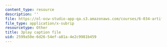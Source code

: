 ```yaml
---
content_type: resource
description: ''
file: https://ol-ocw-studio-app-qa.s3.amazonaws.com/courses/6-034-artificial-intelligence-fall-2010/2599a50e6d2654efa81a4e2c9981b459_ZZmzMJB-tow.srt
file_type: application/x-subrip
resourcetype: Other
title: 3play caption file
uid: 2599a50e-6d26-54ef-a81a-4e2c9981b459
---
```

